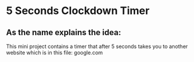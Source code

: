 # 5 Seconds Clockdown Timer
## As the name explains the idea:
This mini project contains a timer that after 5 seconds takes you to another website which is in this file: google.com
